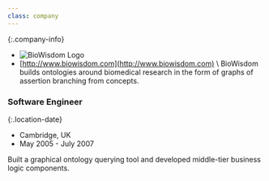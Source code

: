 ```yaml
---
class: company
---
```


{:.company-info}
- ![BioWisdom Logo](images/biowisdom.png) 
- [http://www.biowisdom.com](http://www.biowisdom.com) \\
BioWisdom builds ontologies around biomedical research in the form of graphs of assertion branching from concepts.

### Software Engineer

{:.location-date}
- Cambridge, UK 
- May 2005 - July 2007

Built a graphical ontology querying tool and developed middle-tier business logic components.